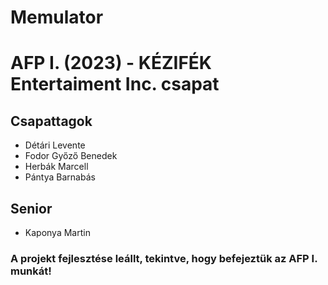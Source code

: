 # Memulator

# AFP I. (2023) - KÉZIFÉK Entertaiment Inc. csapat

## Csapattagok

- Détári Levente
- Fodor Győző Benedek
- Herbák Marcell
- Pántya Barnabás

## Senior

- Kaponya Martin

### A projekt fejlesztése leállt, tekintve, hogy befejeztük az AFP I. munkát!
